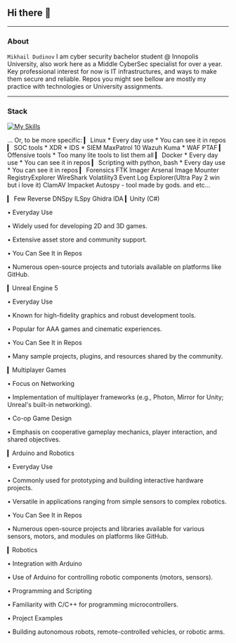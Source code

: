 ## Hi there 👋

---
### About
`Mikhail Dudinov`
I am cyber security bachelor student @ Innopolis University, also work here as a Middle CyberSec specialist for over a year. 
Key professional interest for now is IT infrastructures, and ways to make them secure and reliable. Repos you might see bellow are mostly my practice with technologies or University assignments. 

---
### Stack
[![My Skills](https://skillicons.dev/icons?i=bash,unity,unrealengine,arduino,k8s,docker,linux,python,gitlab,github,git,jenkins)](https://skillicons.dev)

... Or, to be more specific:
▎ Linux
	* Every day use
 	* You can see it in repos 
▎ SOC tools
	* XDR
	* IDS
	* SIEM
		MaxPatrol 10
		Wazuh
		Kuma
	* WAF
		PTAF
▎  Offensive tools 
	* Too many lite tools to list them all
▎  Docker
	* Every day use
	* You can see it in repos
▎  Scripting with python, bash
	* Every day use
	* You can see it in repos
▎ Forensics
	FTK Imager
	Arsenal Image Mounter
	RegistryExplorer
	WireShark
	Volatility3 
	Event Log Explorer(Ultra Pay 2 win but i love it)
	ClamAV
	Impacket
	Autospy - tool made by gods.
 	and etc...

▎ Few Reverse
	DNSpy
	ILSpy
	Ghidra
	IDA
▎Unity (C#)

• Everyday Use

  • Widely used for developing 2D and 3D games.

  • Extensive asset store and community support.

• You Can See It in Repos

  • Numerous open-source projects and tutorials available on platforms like GitHub.
  
▎Unreal Engine 5

• Everyday Use

  • Known for high-fidelity graphics and robust development tools.

  • Popular for AAA games and cinematic experiences.

• You Can See It in Repos

  • Many sample projects, plugins, and resources shared by the community.

▎Multiplayer Games

• Focus on Networking

  • Implementation of multiplayer frameworks (e.g., Photon, Mirror for Unity; Unreal's built-in networking).

• Co-op Game Design

  • Emphasis on cooperative gameplay mechanics, player interaction, and shared objectives.

▎Arduino and Robotics

• Everyday Use

  • Commonly used for prototyping and building interactive hardware projects.

  • Versatile in applications ranging from simple sensors to complex robotics.

• You Can See It in Repos

  • Numerous open-source projects and libraries available for various sensors, motors, and modules on platforms like GitHub.

▎Robotics

• Integration with Arduino

  • Use of Arduino for controlling robotic components (motors, sensors).

• Programming and Scripting

  • Familiarity with C/C++ for programming microcontrollers.

• Project Examples

  • Building autonomous robots, remote-controlled vehicles, or robotic arms.
